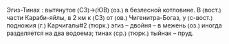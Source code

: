 ---
---

Эгиз-Тинах
: вытянутое ⦅СЗ⦆→⦅ЮВ⦆ ⦅оз.⦆ в безлесной котловине. В ⦅вост.⦆ части Караби-яйлы, в 2 км к ⦅СЗ⦆ от ⦅ов.⦆ Чигенитра-Богаз, у ⦅с-вост.⦆ подножия ⦅г.⦆ Карчигалы#2 ⦅тюрк.⦆ эгиз – двойня – в межень ⦅оз.⦆ иногда разделяется на два водоема; тинах ⦅ср.⦆ ⦅тюрк.⦆ тыйнак – пруд.
